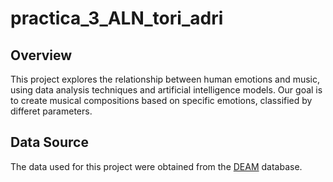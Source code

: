 ﻿# practica_3_ALN_tori_adri
 
## Overview
This project explores the relationship between human emotions and music, using data analysis techniques and artificial intelligence models. Our goal is to create musical compositions based on specific emotions, classified by differet parameters.

## Data Source
The data used for this project were obtained from the [DEAM](https://cvml.unige.ch/databases/DEAM/) database.

